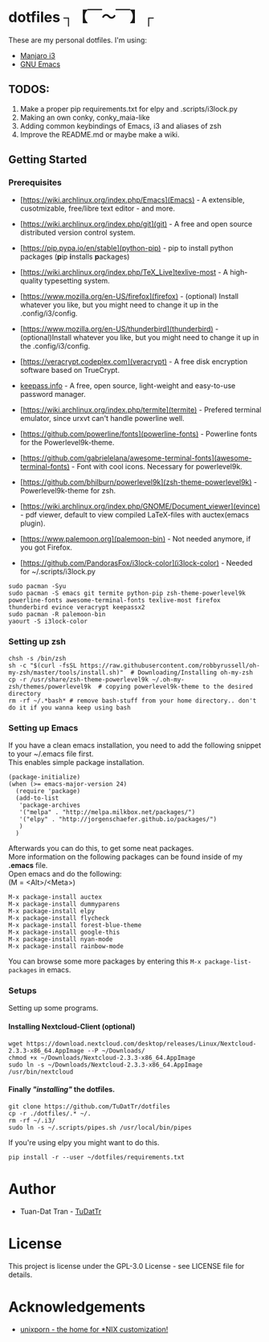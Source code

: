 # dotfiles ┐【￣～￣】┌
These are my personal dotfiles.
I'm using:
* [Manjaro i3](https://manjaro.org/2017/03/07/manjaro-i3-community-edition-17-0-released/)
* [GNU Emacs](https://www.gnu.org/software/emacs/)

## TODOS:
1. Make a proper pip requirements.txt for elpy and .scripts/i3lock.py
2. Making an own conky, conky_maia-like
3. Adding common keybindings of Emacs, i3 and aliases of zsh
4. Improve the README.md or maybe make a wiki.

## Getting Started

### Prerequisites
* [https://wiki.archlinux.org/index.php/Emacs](Emacs) - A extensible, cusotmizable, free/libre text editor - and more.
* [https://wiki.archlinux.org/index.php/git](git) - A free and open source distributed version control system.
* [https://pip.pypa.io/en/stable](python-pip) - pip to install python packages (**p**ip **i**nstalls **p**ackages)
* [https://wiki.archlinux.org/index.php/TeX_Live]texlive-most - A high-quality typesetting system.
* [https://www.mozilla.org/en-US/firefox](firefox) - (optional) Install whatever you like, but you might need to change it up in the .config/i3/config.
* [https://www.mozilla.org/en-US/thunderbird](thunderbird) - (optional)Install whatever you like, but you might need to change it up in the .config/i3/config.
* [https://veracrypt.codeplex.com](veracrypt) - A free disk encryption software based on TrueCrypt.
* [keepass.info](keepassx2) - A free, open source, light-weight and easy-to-use password manager.
* [https://wiki.archlinux.org/index.php/termite](termite) - Prefered terminal emulator, since urxvt can't handle powerline well.
* [https://github.com/powerline/fonts](powerline-fonts) - Powerline fonts for the Powerlevel9k-theme.
* [https://github.com/gabrielelana/awesome-terminal-fonts](awesome-terminal-fonts) - Font with cool icons. Necessary for powerlevel9k.
* [https://github.com/bhilburn/powerlevel9k](zsh-theme-powerlevel9k) - Powerlevel9k-theme for zsh.
* [https://wiki.archlinux.org/index.php/GNOME/Document_viewer](evince) - pdf viewer, default to view compiled LaTeX-files with auctex(emacs plugin).

* [https://www.palemoon.org](palemoon-bin) - Not needed anymore, if you got Firefox.

* [https://github.com/PandorasFox/i3lock-color](i3lock-color) - Needed for ~/.scripts/i3lock.py

```
sudo pacman -Syu
sudo pacman -S emacs git termite python-pip zsh-theme-powerlevel9k powerline-fonts awesome-terminal-fonts texlive-most firefox thunderbird evince veracrypt keepassx2
sudo pacman -R palemoon-bin
yaourt -S i3lock-color
```

### Setting up zsh
```
chsh -s /bin/zsh
sh -c "$(curl -fsSL https://raw.githubusercontent.com/robbyrussell/oh-my-zsh/master/tools/install.sh)"  # Downloading/Installing oh-my-zsh
cp -r /usr/share/zsh-theme-powerlevel9k ~/.oh-my-zsh/themes/powerlevel9k  # copying powerlevel9k-theme to the desired directory
rm -rf ~/.*bash* # remove bash-stuff from your home directory.. don't do it if you wanna keep using bash
```

### Setting up Emacs
If you have a clean emacs installation, you need to add the following snippet to your ~/.emacs file first.  
This enables simple package installation.
```
(package-initialize)
(when (>= emacs-major-version 24)
  (require 'package)
  (add-to-list
   'package-archives
   '("melpa" . "http://melpa.milkbox.net/packages/")
   '("elpy" . "http://jorgenschaefer.github.io/packages/")
   )
  )
```

Afterwards you can do this, to get some neat packages.  
More information on the following packages can be found inside of my **.emacs** file.  
Open emacs and do the following:  
(M = \<Alt\>/\<Meta\>)
```
M-x package-install auctex
M-x package-install dummyparens
M-x package-install elpy
M-x package-install flycheck
M-x package-install forest-blue-theme
M-x package-install google-this
M-x package-install nyan-mode
M-x package-install rainbow-mode
```

You can browse some more packages by entering this `M-x package-list-packages` in emacs.

### Setups
Setting up some programs.
#### Installing Nextcloud-Client (optional)
```
wget https://download.nextcloud.com/desktop/releases/Linux/Nextcloud-2.3.3-x86_64.AppImage --P ~/Downloads/
chmod +x ~/Downloads/Nextcloud-2.3.3-x86_64.AppImage
sudo ln -s ~/Downloads/Nextcloud-2.3.3-x86_64.AppImage /usr/bin/nextcloud
```

#### Finally *"installing"* the dotfiles.
```
git clone https://github.com/TuDatTr/dotfiles
cp -r ./dotfiles/.* ~/.
rm -rf ~/.i3/
sudo ln -s ~/.scripts/pipes.sh /usr/local/bin/pipes
```
If you're using elpy you might want to do this.

```pip install -r --user ~/dotfiles/requirements.txt```

# Author
* Tuan-Dat Tran - [TuDatTr](https://github.com/tudattr/)

# License
This project is license under the GPL-3.0 License - see LICENSE file for details.

# Acknowledgements
* [unixporn - the home for *NIX customization!](https://www.reddit.com/r/unixporn/)